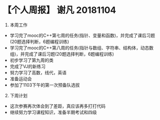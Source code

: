 # 【个人周报】 谢凡 20181104

1. 本周工作
- 学习完了mooc的C++第七周的任务(指针、变量和函数)，并完成了课后习题(20题选择判断，6题编程训练)
- 学习完了mooc的C++第八周的任务(指针与数组、字符串、结构体，动态数组)，并完成了课后习题(20题选择判断，6题编程训练)
- 初步学习了第九周的类
- 完成了VJ的新练习
- 努力学习了高数，线代，英语
- 准备运动会
- 参加了1103下午的第一次预备队选拔
2. 下周计划
- 这次参赛再次体会到了差距，真应该再多打打代码
- 继续努力学习课程知识，准备半期考试和四级
